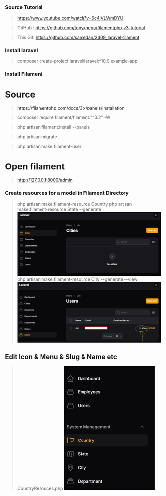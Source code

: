 ### Source Tutorial

> https://www.youtube.com/watch?v=6c4jVLWmDYU

> GitHub : https://github.com/tonyxhepa/filamentphp-v3-tutorial

> This Git: https://github.com/samedan/2409_laravel-filament

### Install laravel

> composer create-project laravel/laravel:^10.0 example-app

### Install Filament

# Source

> https://filamentphp.com/docs/3.x/panels/installation

> composer require filament/filament:"^3.2" -W

> php artisan filament:install --panels

> php artisan migrate

> php artisan make:filament-user

# Open filament

> http://127.0.0.1:8000/admin

### Create resources for a model in Filament Directory

> php artisan make:filament-resource Country
> php artisan make:filament-resource State --generate
> ![Cities generated](https://github.com/samedan/2409_laravel-filament/blob/main/public/printscreens/cities.jpg)
> php artisan make:filament-resource City --generate --view
> ![Cities generated](https://github.com/samedan/2409_laravel-filament/blob/main/public/printscreens/users.jpg)

## Edit Icon & Menu & Slug & Name etc

> CountryResouces.php
> ![Menu left column](https://github.com/samedan/2409_laravel-filament/blob/main/public/printscreens/menu.jpg)
